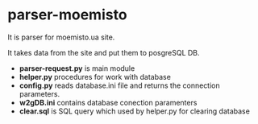 # parser-moemisto
It is parser for moemisto.ua site.

It takes data from the site and put them to posgreSQL DB.

- **parser-request.py** is main module
- **helper.py** procedures for work with database
- **config.py**  reads database.ini file and returns the connection parameters.
- **w2gDB.ini** contains database conection paramenters
- **clear.sql** is SQL query which used by helper.py for clearing database
